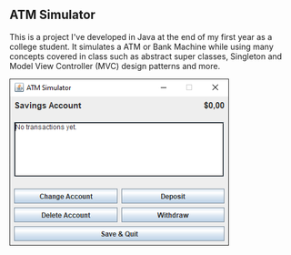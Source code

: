 ## ATM Simulator

This is a project I've developed in Java at the end of my first year as a college student. It simulates a ATM or Bank Machine while using many concepts covered in class such as abstract super classes, Singleton and Model View Controller (MVC) design patterns and more.

![App Image](/assets/image.png)
